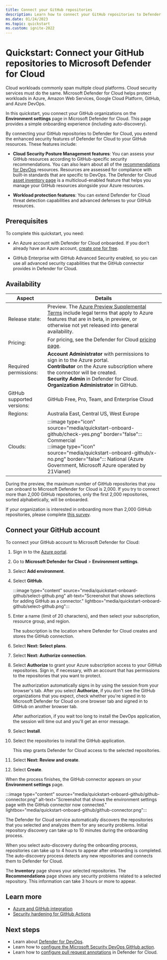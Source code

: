 ```yaml
---
title: Connect your GitHub repositories
description: Learn how to connect your GitHub repositories to Defender for Cloud.
ms.date: 01/24/2023
ms.topic: quickstart
ms.custom: ignite-2022
---
```


# Quickstart: Connect your GitHub repositories to Microsoft Defender for Cloud

Cloud workloads commonly span multiple cloud platforms. Cloud security services must do the same. Microsoft Defender for Cloud helps protect workloads in Azure, Amazon Web Services, Google Cloud Platform, GitHub, and Azure DevOps.

In this quickstart, you connect your GitHub organizations on the **Environment settings** page in Microsoft Defender for Cloud. This page provides a simple onboarding experience (including auto-discovery).

By connecting your GitHub repositories to Defender for Cloud, you extend the enhanced security features of Defender for Cloud to your GitHub resources. These features include:

- **Cloud Security Posture Management features**: You can assess your GitHub resources according to GitHub-specific security recommendations. You can also learn about all of the [recommendations for DevOps](recommendations-reference.md) resources. Resources are assessed for compliance with built-in standards that are specific to DevOps. The Defender for Cloud [asset inventory page](asset-inventory.md) is a multicloud-enabled feature that helps you manage your GitHub resources alongside your Azure resources.

- **Workload protection features**: You can extend Defender for Cloud threat detection capabilities and advanced defenses to your GitHub resources.

## Prerequisites

To complete this quickstart, you need:

- An Azure account with Defender for Cloud onboarded. If you don't already have an Azure account, [create one for free](https://azure.microsoft.com/free/?WT.mc_id=A261C142F).

- GitHub Enterprise with GitHub Advanced Security enabled, so you can use all advanced security capabilities that the GitHub connector provides in Defender for Cloud.

## Availability

| Aspect | Details |
|--|--|
| Release state: | Preview. The [Azure Preview Supplemental Terms](https://azure.microsoft.com/support/legal/preview-supplemental-terms/) include legal terms that apply to Azure features that are in beta, in preview, or otherwise not yet released into general availability. |
| Pricing: | For pricing, see the Defender for Cloud [pricing page](https://azure.microsoft.com/pricing/details/defender-for-cloud/?v=17.23h#pricing).
| Required permissions: | **Account Administrator** with permissions to sign in to the Azure portal. <br> **Contributor** on the Azure subscription where the connector will be created.  <br> **Security Admin** in Defender for Cloud. <br> **Organization Administrator** in GitHub. |
| GitHub supported versions: | GitHub Free, Pro, Team, and Enterprise Cloud |
| Regions: | Australia East, Central US, West Europe |
| Clouds: | :::image type="icon" source="media/quickstart-onboard-github/check-yes.png" border="false"::: Commercial <br> :::image type="icon" source="media/quickstart-onboard-github/x-no.png" border="false"::: National (Azure Government, Microsoft Azure operated by 21Vianet) |

During the preview, the maximum number of GitHub repositories that you can onboard to Microsoft Defender for Cloud is 2,000. If you try to connect more than 2,000 GitHub repositories, only the first 2,000 repositories, sorted alphabetically, will be onboarded.  

If your organization is interested in onboarding more than 2,000 GitHub repositories, please complete [this survey](https://aka.ms/dfd-forms/onboarding).

## Connect your GitHub account

To connect your GitHub account to Microsoft Defender for Cloud:

1. Sign in to the [Azure portal](https://portal.azure.com/).

1. Go to **Microsoft Defender for Cloud** > **Environment settings**.

1. Select **Add environment**.

1. Select **GitHub**.

    :::image type="content" source="media/quickstart-onboard-github/select-github.png" alt-text="Screenshot that shows selections for adding GitHub as a connector." lightbox="media/quickstart-onboard-github/select-github.png":::

1. Enter a name (limit of 20 characters), and then select your subscription, resource group, and region.

   The subscription is the location where Defender for Cloud creates and stores the GitHub connection.

1. Select **Next: Select plans**.

1. Select **Next: Authorize connection**.

1. Select **Authorize** to grant your Azure subscription access to your GitHub repositories. Sign in, if necessary, with an account that has permissions to the repositories that you want to protect.

   The authorization automatically signs in by using the session from your browser's tab. After you select **Authorize**, if you don't see the GitHub organizations that you expect, check whether you're signed in to Microsoft Defender for Cloud on one browser tab and signed in to GitHub on another browser tab.

    After authorization, if you wait too long to install the DevOps application, the session will time out and you'll get an error message.

1. Select **Install**.

1. Select the repositories to install the GitHub application.

    This step grants Defender for Cloud access to the selected repositories.

1. Select **Next: Review and create**.

1. Select **Create**.

When the process finishes, the GitHub connector appears on your **Environment settings** page.

:::image type="content" source="media/quickstart-onboard-github/github-connector.png" alt-text="Screenshot that shows the environment settings page with the GitHub connector now connected." lightbox="media/quickstart-onboard-github/github-connector.png":::

The Defender for Cloud service automatically discovers the repositories that you selected and analyzes them for any security problems. Initial repository discovery can take up to 10 minutes during the onboarding process.

When you select auto-discovery during the onboarding process, repositories can take up to 4 hours to appear after onboarding is completed. The auto-discovery process detects any new repositories and connects them to Defender for Cloud.

The **Inventory** page shows your selected repositories. The **Recommendations** page shows any security problems related to a selected repository. This information can take 3 hours or more to appear.

## Learn more

- [Azure and GitHub integration](/azure/developer/github/)
- [Security hardening for GitHub Actions](https://docs.github.com/actions/security-guides/security-hardening-for-github-actions)

## Next steps

- Learn about [Defender for DevOps](defender-for-devops-introduction.md).
- Learn how to [configure the Microsoft Security DevOps GitHub action](github-action.md).
- Learn how to [configure pull request annotations](enable-pull-request-annotations.md) in Defender for Cloud.
